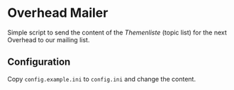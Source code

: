 # Overhead Mailer
Simple script to send the content of the *Themenliste* (topic list) for the next
Overhead to our mailing list.

## Configuration
Copy `config.example.ini` to `config.ini` and change the content.
